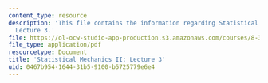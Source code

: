 ```yaml
---
content_type: resource
description: 'This file contains the information regarding Statistical Mechanics II:
  Lecture 3.'
file: https://ol-ocw-studio-app-production.s3.amazonaws.com/courses/8-334-statistical-mechanics-ii-statistical-physics-of-fields-spring-2014/0467b954164431b59100b5725779e6e4_MIT8_334S14_Lec3.pdf
file_type: application/pdf
resourcetype: Document
title: 'Statistical Mechanics II: Lecture 3'
uid: 0467b954-1644-31b5-9100-b5725779e6e4
---
```

